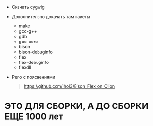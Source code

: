 + Скачать cygwig
+ Дополнительно докачать там пакеты
  + make
  + gcc-g++
  + gdb
  + gcc-core
  + bison
  + bison-debuginfo
  + flex
  + flex-debuginfo
  + flexdll

+ Репо с пояснениями
    >https://github.com/ihol3/Bison_Flex_on_Clion

# ЭТО ДЛЯ СБОРКИ, А ДО СБОРКИ ЕЩЕ 1000 лет